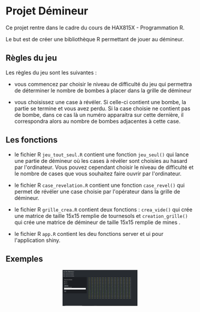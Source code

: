 # Projet Démineur

Ce projet rentre dans le cadre du cours de HAX815X - Programmation R.

Le but est de créer une bibliothèque R permettant de jouer au démineur.

## Règles du jeu

Les règles du jeu sont les suivantes :

-   vous commencez par choisir le niveau de difficulté du jeu qui permettra de déterminer le nombre de bombes à placer dans la grille de démineur

-   vous choisissez une case à révéler. Si celle-ci contient une bombe, la partie se termine et vous avez perdu. Si la case choisie ne contient pas de bombe, dans ce cas là un numéro apparaitra sur cette dernière, il correspondra alors au nombre de bombes adjacentes à cette case.

## Les fonctions

-   le fichier R `jeu_tout_seul.R` contient une fonction `jeu_seul()` qui lance une partie de démineur où les cases à révéler sont choisies au hasard par l'ordinateur. Vous pouvez cependant choisir le niveau de difficulté et le nombre de cases que vous souhaitez faire ouvrir par l'ordinateur.

-   le fichier R `case_revelation.R` contient une fonction `case_revel()` qui permet de révéler une case choisie par l'opérateur dans la grille de démineur.

-   le fichier R `grille_crea.R` contient deux fonctions : `crea_vide()` qui crée une matrice de taille 15x15 remplie de tournesols et `creation_grille()` qui crée une matrice de démineur de taille 15x15 remplie de mines .

-   le fichier R `app.R` contient les deu fonctions server et ui pour l'application shiny.

## Exemples

<p align="center">
  <img src="https://github.com/paulinedusfourcastan/Programmation-R-/blob/main/img1.png" width=200 title="dem">
</p>

